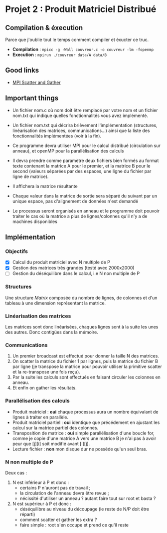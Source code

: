 # Projet 2 : Produit Matriciel Distribué

## Compilation & éxecution

Parce que j'oublie tout le temps comment compiler et éxucter ce truc.

* __Compilation__ : `mpicc -g -Wall couvreur.c -o couvreur -lm -fopenmp`
* __Execution__ : `mpirun ./couvreur data/A data/B`

## Good links

* [MPI Scatter and Gather](http://mpitutorial.com/tutorials/mpi-scatter-gather-and-allgather/)

## Important things

* Un fichier nom.c où nom doit être remplacé par votre nom et un fichier nom.txt qui indique quelles fonctionnalités vous avez implémenté.

* Un fichier nom.txt qui décrira brièvement l'implémentation (structures, linéarisation des matrices, communications...) ainsi que la liste des fonctionnalités implémentées (voir à la fin).

* Ce programme devra utiliser MPI pour le calcul distribué (circulation sur anneau), et openMP pour la parallélisation des calculs

* Il devra prendre comme paramètre deux fichiers bien formés au format texte contenant la matrice A pour le premier, et la matrice B pour le second (valeurs séparées par des espaces, une ligne du fichier par ligne de matrice).

* Il affichera la matrice résultante

* Chaque valeur dans la matrice de sortie sera séparé du suivant par un unique espace, pas d'alignement de données n'est demandé

* Le processus seront organisés en anneau et le programme doit pouvoir traiter le cas où la matrice a plus de lignes/colonnes qu'il n'y a de machines disponibles

## Implémentation

### Objectifs

- [x] Calcul du produit matriciel avec N multiple de P
- [x] Gestion des matrices très grandes (testé avec 2000x2000)
- [ ] Gestion du déséquilibre dans le calcul, i.e N non multiple de P

### Structures

Une structure *Matrix* composée du nombre de lignes, de colonnes et d'un tableau à une dimension représentant la matrice.

### Linéarisation des matrices

Les matrices sont donc linéarisées, chaques lignes sont à la suite les unes des autres. Donc contigües dans la mémoire.

### Communications

1. Un premier broadcast est effectué pour donner la taille N des matrices.
2. On scatter la matrice du fichier 1 par lignes, puis la matrice du fichier B par ligne (je transpose la matrice pour pouvoir utiliser la primitive scatter et la re-transpose une fois reçu).
3. Par la suite les calculs sont effectués en faisant circuler les colonnes en anneau.
4. Et enfin on gather les résultats.

### Parallélisation des calculs

* Produit matriciel : __oui__ chaque processus aura un nombre équivalant de lignes à traiter en parallèle.
* Produit matriciel partiel : __oui__ identique que précédement en ajustant les calcul sur la matrice partiel des colonnes.
* Transposition de matrice : __oui__  simple parallélisation d'une boucle for, comme je copie d'une matrice A vers une matrice B je n'ai pas à avoir peur que \[j][i] soit modifié avant \[i][j].
* Lecture fichier : __non__ mon disque dur ne possède qu'un seul bras.

### N non multiple de P

Deux cas :

1. N est inférieur à P et donc :
    * certains P n'auront pas de travail ;
    * la circulation de l'anneau devra être revue ;
    * nécissité d'utiliser un anneau ? autant faire tout sur root et basta ?
2. N est supérieur à P et donc :
    * déséquilibre au niveau du découpage (le reste de N/P doit être réparti)
    * comment scatter et gather les extra ?
    * faire simple : root s'en occupe et prend ce qu'il reste